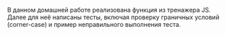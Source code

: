 В данном домашней работе реализована функция из тренажера JS. Далее для неё написаны тесты, включая проверку граничных условий (corner-case) и пример неправильного выполнения теста.
